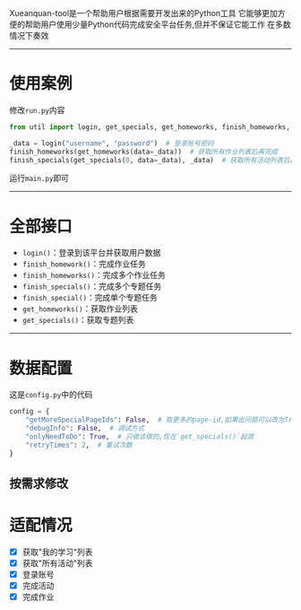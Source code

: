 Xueanquan-tool是一个帮助用户根据需要开发出来的Python工具
它能够更加方便的帮助用户使用少量Python代码完成安全平台任务,但并不保证它能工作
在多数情况下奏效

---

# 使用案例

修改`run.py`内容

```python
from util import login, get_specials, get_homeworks, finish_homeworks, finish_specials

_data = login("username", "password")  # 登录账号密码
finish_homeworks(get_homeworks(data=_data))  # 获取所有作业列表后再完成
finish_specials(get_specials(0, data=_data), _data)  # 获取所有活动列表后再完成

```

运行`main.py`即可

---

# 全部接口

- `login()`：登录到该平台并获取用户数据
- `finish_homework()`：完成作业任务
- `finish_homeworks()`：完成多个作业任务
- `finish_specials()`：完成多个专题任务
- `finish_special()`：完成单个专题任务
- `get_homeworks()`：获取作业列表
- `get_specials()`：获取专题列表

---

# 数据配置

这是`config.py`中的代码

```python
config = {
    "getMoreSpecialPageIds": False,  # 取更多的page-id,如果出问题可以改为True
    "debugInfo": False,  # 调试方式
    "onlyNeedToDo": True,  # 只做该做的,仅在`get_specials()`起效
    "retryTimes": 2,  # 重试次数
}
```

按需求修改
---

# 适配情况

- [x] 获取"我的学习"列表
- [x] 获取"所有活动"列表
- [x] 登录账号
- [x] 完成活动
- [x] 完成作业
